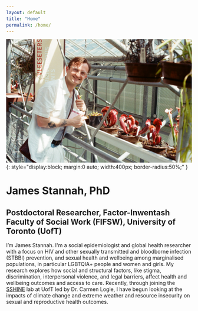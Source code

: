 ```yaml
---
layout: default
title: "Home"
permalink: /home/
---
```


![James Stannah](assets/images/leiden.jpg){: style="display:block; margin:0 auto; width:400px; border-radius:50%;" }

# James Stannah, PhD
## Postdoctoral Researcher, Factor-Inwentash Faculty of Social Work (FIFSW), University of Toronto (UofT)

I’m James Stannah. I'm a social epidemiologist and global health researcher with a focus on HIV and other sexually transmitted and bloodborne infection (STBBI) prevention, and sexual health and wellbeing among marginalised populations, in particular LGBTQIA+ people and women and girls. My research explores how social and structural factors, like stigma, discrimination, interpersonal violence, and legal barriers, affect health and wellbeing outcomes and access to care. Recently, through joining the [SSHINE](https://sshinelab.com/) lab at UofT led by Dr. Carmen Logie, I have begun looking at the impacts of climate change and extreme weather and resource insecurity on sexual and reproductive health outcomes.

